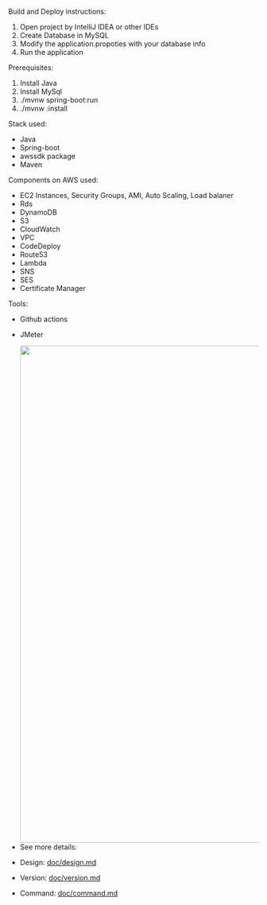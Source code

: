 Build and Deploy instructions:

1. Open project by IntelliJ IDEA or other IDEs
2. Create Database in MySQL
3. Modify the application.propoties with your database info
4. Run the application


Prerequisites:

1. Install Java
2. Install MySql
3. ./mvnw spring-boot:run
4. ./mvnw :install


Stack used:

- Java
- Spring-boot
- awssdk package
- Maven

Components on AWS used:
- EC2 Instances, Security Groups, AMI, Auto Scaling, Load balaner
- Rds
- DynamoDB
- S3
- CloudWatch
- VPC
- CodeDeploy
- Route53
- Lambda
- SNS
- SES
- Certificate Manager

Tools:
- Github actions
- JMeter

- <a href="https://github.com/liukeyu-spring2021/webapp/blob/main/doc/Diagram.png"><img src="https://github.com/liukeyu-spring2021/webapp/blob/main/doc/Diagram.png" align="left" height="1000" width="750" ></a>
See more details:

- Design:  [doc/design.md](https://github.com/liukeyu-spring2021/webapp/blob/main/doc/design.md)
- Version: [doc/version.md](https://github.com/liukeyu-spring2021/webapp/blob/main/doc/version.md)
- Command: [doc/command.md](https://github.com/liukeyu-spring2021/webapp/blob/maindoc/command.md)